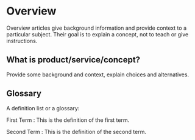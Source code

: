 # Overview

Overview articles give background information and provide context to a particular subject.
Their goal is to explain a concept, not to teach or give instructions.

## What is product/service/concept?

Provide some background and context, explain choices and alternatives.

## Glossary

A definition list or a glossary:

First Term
: This is the definition of the first term.

Second Term
: This is the definition of the second term.
